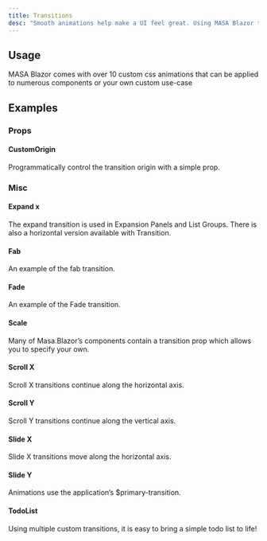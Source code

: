```yaml
---
title: Transitions
desc: "Smooth animations help make a UI feel great. Using MASA Blazor transition system and re-usable functional components, you can easily control the motion of your application. Most components can have their transition altered through the **transition** prop."
---
```


## Usage

MASA Blazor comes with over 10 custom css animations that can be applied to numerous components or your own custom use-case

<masa-example file="Examples.styles_and_animations.transitions.Index"></masa-example>

## Examples

### Props

#### CustomOrigin

Programmatically control the transition origin with a simple prop.

<masa-example file="Examples.styles_and_animations.transitions.CustomOrigin"></masa-example>

### Misc

#### Expand x

The expand transition is used in Expansion Panels and List Groups. There is also a horizontal version available with Transition.

<masa-example file="Examples.styles_and_animations.transitions.ExpandX"></masa-example>

#### Fab

An example of the fab transition.

<masa-example file="Examples.styles_and_animations.transitions.Fab"></masa-example>

#### Fade

An example of the Fade transition.

<masa-example file="Examples.styles_and_animations.transitions.Fade"></masa-example>

#### Scale

Many of Masa.Blazor’s components contain a transition prop which allows you to specify your own.

<masa-example file="Examples.styles_and_animations.transitions.Scale"></masa-example>

#### Scroll X

Scroll X transitions continue along the horizontal axis.

<masa-example file="Examples.styles_and_animations.transitions.ScrollX"></masa-example>

#### Scroll Y

Scroll Y transitions continue along the vertical axis.

<masa-example file="Examples.styles_and_animations.transitions.ScrollY"></masa-example>

#### Slide X

Slide X transitions move along the horizontal axis.

<masa-example file="Examples.styles_and_animations.transitions.SlideX"></masa-example>

#### Slide Y

Animations use the application’s $primary-transition.

<masa-example file="Examples.styles_and_animations.transitions.SlideY"></masa-example>

#### TodoList

Using multiple custom transitions, it is easy to bring a simple todo list to life!

<masa-example file="Examples.styles_and_animations.transitions.TodoList"></masa-example>